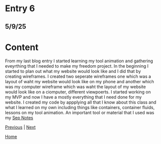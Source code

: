 # Entry 6
## 5/9/25

# Content 
From my last blog entry I started learning my tool animation and gathering eveyrthing that I needed to make my freedom project. In the beginning I started to plan out what my website would look like and I did that by creating wireframes. I created two seperate wireframes one which was a layout of waht my website would look like on my phone and another which was my computer wireframe which was waht the layout of my website would look like on a ciomputer, different viewpoerts. I started working on my MVP and now I have a mostly everything that I need done for my website. I created my code by appplying all that I know about this class and what I learned on my own including things like containers, container fluids, lessons on my tool animation. An important tool or material that I used was my [Sep Notes](https://docs.google.com/document/d/1n9YZLqsv50YrUhVFN-iwL44YH_rncWpJEAocTKbw2i0/edit?tab=t.0)

[Previous](entry05.md) | [Next](entry07.md)

[Home](../README.md)
